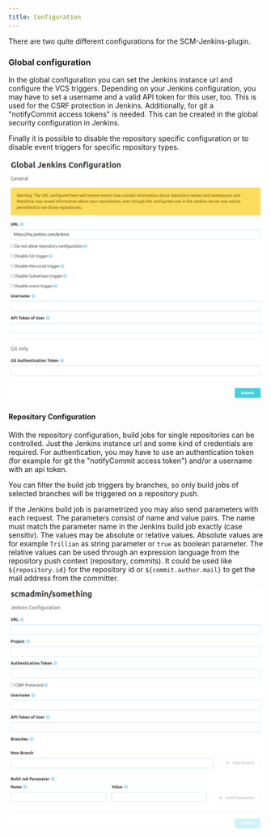 ```yaml
---
title: Configuration
---
```

There are two quite different configurations for the SCM-Jenkins-plugin.

### Global configuration
In the global configuration you can set the Jenkins instance url and configure the VCS triggers.
Depending on your Jenkins configuration, you may have to set a username and a valid API token for
this user, too. This is used for the CSRF protection in Jenkins. Additionally, for git a
"notifyCommit access tokens" is needed. This can be created in the global security configuration
in Jenkins.

Finally it is possible to disable the repository specific configuration or to disable event triggers for specific
repository types.

![Jenkins Global Configuration](assets/global-config.png)

#### Repository Configuration
With the repository configuration, build jobs for single repositories can be controlled.
Just the Jenkins instance url and some kind of credentials are required. 
For authentication, you may have to use an authentication token (for example for git the "notifyCommit access token")
and/or a username with an api token. 

You can filter the build job triggers by branches, so only build jobs of selected branches will be triggered on a repository push.

If the Jenkins build job is parametrized you may also send parameters with each request.
The parameters consist of name and value pairs. The name must match the parameter name in the Jenkins build job exactly (case sensitiv).
The values may be absolute or relative values. Absolute values are for example `Trillian` as string parameter or `true` as boolean parameter.
The relative values can be used through an expression language from the repository push context (repository, commits).
It could be used like `${repository.id}` for the repository id or `${commit.author.mail}` to get the mail address from the committer.

![Jenkins Repository Configuration](assets/repo-config.png)
